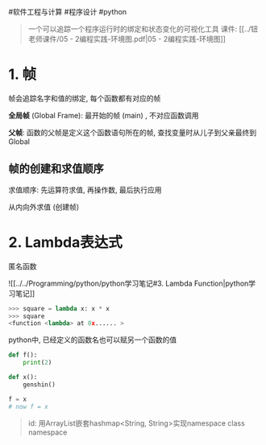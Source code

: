 #软件工程与计算 #程序设计 #python 

> 一个可以追踪一个程序运行时的绑定和状态变化的可视化工具
> 课件: [[../钮老师课件/05 - 2编程实践-环境图.pdf|05 - 2编程实践-环境图]]


# 1. 帧

帧会追踪名字和值的绑定, 每个函数都有对应的帧

**全局帧** (Global Frame): 最开始的帧 (main) , 不对应函数调用

**父帧**: 函数的父帧是定义这个函数语句所在的帧, 查找变量时从儿子到父亲最终到 Global

## 帧的创建和求值顺序

求值顺序: 先运算符求值, 再操作数, 最后执行应用

从内向外求值 (创建帧)

# 2. Lambda表达式

匿名函数

![[../../Programming/python/python学习笔记#3. Lambda Function|python学习笔记]]

```python
>>> square = lambda x: x * x
>>> square
<function <lambda> at 0x...... >
```

python中, 已经定义的函数名也可以赋另一个函数的值

```python
def f():
    print(2)

def x():
	genshin()

f = x
# now f = x
```

> id: 用ArrayList嵌套hashmap<String, String>实现namespace
> class namespace

